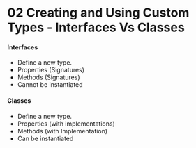 # 02 Creating and Using Custom Types - Interfaces Vs Classes

#### Interfaces

- Define a new type.
- Properties (Signatures)
- Methods (Signatures)
- Cannot be instantiated


#### Classes
- Define a new type.
- Properties (with implementations)
- Methods (with Implementation)
- Can be instantiated

